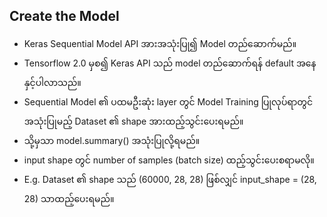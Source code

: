 

Create the Model
---
- Keras Sequential Model API အားအသုံးပြု၍ Model တည်​ဆောက်မည်။
- Tensorflow 2.0 မှစ၍ Keras API သည် model တည်​ဆောက်ရန် default အ​နေနှင့်ပါလာသည်။
- Sequential Model ၏ ပထမဦးဆုံး layer တွင် Model Training ပြုလုပ်ရာတွင်အသုံးပြုမည့် Dataset ၏ shape အားထည့်သွင်း​ပေးရမည်။
- သို့မှသာ model.summary() အသုံးပြုလို့ရမည်။
- input shape တွင် number of samples (batch size) ထည့်သွင်း​ပေးစရာမလို။
- E.g. Dataset ၏ shape သည် (60000, 28, 28) ဖြစ်လျှင် input_shape = (28, 28) သာထည့်​ပေးရမည်။